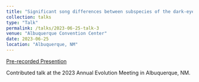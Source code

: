 ```yaml
---
title: "Significant song differences between subspecies of the dark-eyed junco"
collection: talks
type: "Talk"
permalink: /talks/2023-06-25-talk-3
venue: "Albuquerque Convention Center"
date: 2023-06-25
location: "Albuquerque, NM"
---
```


[Pre-recorded Presention](https://www.youtube.com/watch?app=desktop&v=cv9TiteU-WM)

Contributed talk at the 2023 Annual Evolution Meeting in Albuquerque, NM.
